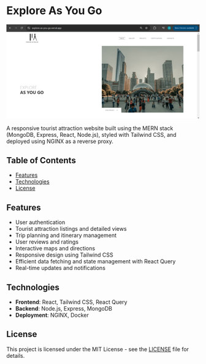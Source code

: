 # Explore As You Go

![Thumbnail](public/assets/imgs/thumbnail.png)

A responsive tourist attraction website built using the MERN stack (MongoDB, Express, React, Node.js), styled with Tailwind CSS, and deployed using NGINX as a reverse proxy.

## Table of Contents

- [Features](#features)
- [Technologies](#technologies)
- [License](#license)

## Features

- User authentication
- Tourist attraction listings and detailed views
- Trip planning and itinerary management
- User reviews and ratings
- Interactive maps and directions
- Responsive design using Tailwind CSS
- Efficient data fetching and state management with React Query
- Real-time updates and notifications

## Technologies

- **Frontend**: React, Tailwind CSS, React Query
- **Backend**: Node.js, Express, MongoDB
- **Deployment**: NGINX, Docker

## License

This project is licensed under the MIT License - see the [LICENSE](LICENSE) file for details.
